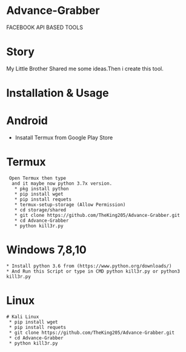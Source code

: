 # Advance-Grabber
FACEBOOK API BASED TOOLS

# Story 
My Little Brother Shared me some ideas.Then i create this tool.

# Installation & Usage 

# Android
   * Insatall Termux from Google Play Store
   # Termux 
     Open Termux then type
      and it maybe now python 3.7x version.
       * pkg install python 
       * pip install wget
       * pip install requets
       * termux-setup-storage (Allow Permission)
       * cd storage/shared
       * git clone https://github.com/TheKing205/Advance-Grabber.git
       * cd Advance-Grabber
       * python kill3r.py 
    
   # Windows 7,8,10
    * Install python 3.6 from (https://www.python.org/downloads/)
    * And Run this Script or type in CMD python kill3r.py or python3 kill3r.py
    
   # Linux
    # Kali Linux
     * pip install wget
     * pip install requets
     * git clone https://github.com/TheKing205/Advance-Grabber.git
     * cd Advance-Grabber
     * python kill3r.py
